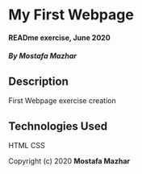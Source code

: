 # My First Webpage

#### READme exercise, June 2020

##### By Mostafa Mazhar



## Description

First Webpage exercise creation




## Technologies Used

HTML 
CSS





Copyright (c) 2020 **Mostafa Mazhar**
